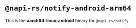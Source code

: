 # `@napi-rs/notify-android-arm64`

This is the **aarch64-linux-android** binary for `@napi-rs/notify`
